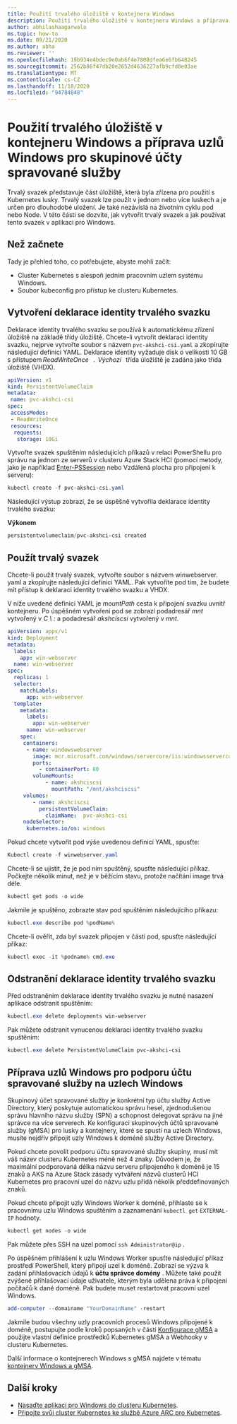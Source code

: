 ```yaml
---
title: Použití trvalého úložiště v kontejneru Windows
description: Použití trvalého úložiště v kontejneru Windows a příprava uzlů Windows pro skupinové účty spravované služby
author: abhilashaagarwala
ms.topic: how-to
ms.date: 09/21/2020
ms.author: abha
ms.reviewer: ''
ms.openlocfilehash: 19b934e4bdec9e0ab6f4e7808dfea6e6fb648245
ms.sourcegitcommit: 2562b86f47db20e2652d4636227afb9cfd0e03ae
ms.translationtype: MT
ms.contentlocale: cs-CZ
ms.lasthandoff: 11/18/2020
ms.locfileid: "94784848"
---
```

# <a name="use-persistent-storage-in-a-windows-container-and-prepare-windows-nodes-for-group-managed-service-accounts"></a>Použití trvalého úložiště v kontejneru Windows a příprava uzlů Windows pro skupinové účty spravované služby

Trvalý svazek představuje část úložiště, která byla zřízena pro použití s Kubernetes lusky. Trvalý svazek lze použít v jednom nebo více luskech a je určen pro dlouhodobé uložení. Je také nezávislá na životním cyklu pod nebo Node.  V této části se dozvíte, jak vytvořit trvalý svazek a jak používat tento svazek v aplikaci pro Windows.

## <a name="before-you-begin"></a>Než začnete

Tady je přehled toho, co potřebujete, abyste mohli začít:

* Cluster Kubernetes s alespoň jedním pracovním uzlem systému Windows.
* Soubor kubeconfig pro přístup ke clusteru Kubernetes.


## <a name="create-a-persistent-volume-claim"></a>Vytvoření deklarace identity trvalého svazku

Deklarace identity trvalého svazku se používá k automatickému zřízení úložiště na základě třídy úložiště. Chcete-li vytvořit deklaraci identity svazku, nejprve vytvořte soubor s názvem `pvc-akshci-csi.yaml` a zkopírujte následující definici YAML. Deklarace identity vyžaduje disk o velikosti 10 GB s přístupem *ReadWriteOnce*   .  *Výchozí*   třída úložiště je zadána jako třída úložiště (VHDX).  

```yaml
apiVersion: v1
kind: PersistentVolumeClaim
metadata:
 name: pvc-akshci-csi
spec:
 accessModes:
 - ReadWriteOnce
 resources:
  requests:
   storage: 10Gi
```
Vytvořte svazek spuštěním následujících příkazů v relaci PowerShellu pro správu na jednom ze serverů v clusteru Azure Stack HCI (pomocí metody, jako je například [Enter-PSSession](/powershell/module/microsoft.powershell.core/enter-pssession) nebo Vzdálená plocha pro připojení k serveru): 


```PowerShell
kubectl create -f pvc-akshci-csi.yaml 
```
Následující výstup zobrazí, že se úspěšně vytvořila deklarace identity trvalého svazku:

**Výkonem**
```PowerShell
persistentvolumeclaim/pvc-akshci-csi created
```

## <a name="use-persistent-volume"></a>Použít trvalý svazek

Chcete-li použít trvalý svazek, vytvořte soubor s názvem winwebserver. yaml a zkopírujte následující definici YAML. Pak vytvoříte pod tím, že budete mít přístup k deklaraci identity trvalého svazku a VHDX. 

V níže uvedené definici YAML je *mountPath* cesta k připojení svazku uvnitř kontejneru. Po úspěšném vytvoření pod se zobrazí podadresář *mnt* vytvořený v *C \\ :* a podadresář *akshciscsi* vytvořený v *mnt*.


```yaml
apiVersion: apps/v1 
kind: Deployment 
metadata: 
  labels: 
    app: win-webserver 
  name: win-webserver 
spec: 
  replicas: 1 
  selector: 
    matchLabels: 
      app: win-webserver 
  template: 
    metadata: 
      labels: 
        app: win-webserver 
      name: win-webserver 
    spec: 
     containers: 
      - name: windowswebserver 
        image: mcr.microsoft.com/windows/servercore/iis:windowsservercore-ltsc2019 
        ports:  
          - containerPort: 80    
        volumeMounts: 
            - name: akshciscsi 
              mountPath: "/mnt/akshciscsi" 
     volumes: 
        - name: akshciscsi 
          persistentVolumeClaim: 
            claimName:  pvc-akshci-csi 
     nodeSelector: 
      kubernetes.io/os: windows 
```

Pokud chcete vytvořit pod výše uvedenou definicí YAML, spusťte:

```PowerShell
Kubectl create -f winwebserver.yaml 
```

Chcete-li se ujistit, že je pod ním spuštěný, spusťte následující příkaz. Počkejte několik minut, než je v běžícím stavu, protože načítání image trvá déle.

```PowerShell
kubectl get pods -o wide 
```
Jakmile je spuštěno, zobrazte stav pod spuštěním následujícího příkazu: 

```PowerShell
kubectl.exe describe pod %podName% 
```

Chcete-li ověřit, zda byl svazek připojen v části pod, spusťte následující příkaz:

```PowerShell
kubectl exec -it %podname% cmd.exe 
```

## <a name="delete-a-persistent-volume-claim"></a>Odstranění deklarace identity trvalého svazku

Před odstraněním deklarace identity trvalého svazku je nutné nasazení aplikace odstranit spuštěním:

```PowerShell
kubectl.exe delete deployments win-webserver
```

Pak můžete odstranit vynucenou deklaraci identity trvalého svazku spuštěním:

```PowerShell
kubectl.exe delete PersistentVolumeClaim pvc-akshci-csi
```

## <a name="prepare-windows-nodes-for-group-managed-service-account-support-on-windows-nodes"></a>Příprava uzlů Windows pro podporu účtu spravované služby na uzlech Windows

Skupinový účet spravované služby je konkrétní typ účtu služby Active Directory, který poskytuje automatickou správu hesel, zjednodušenou správu hlavního názvu služby (SPN) a schopnost delegovat správu na jiné správce na více serverech. Ke konfiguraci skupinových účtů spravované služby (gMSA) pro lusky a kontejnery, které se spustí na uzlech Windows, musíte nejdřív připojit uzly Windows k doméně služby Active Directory.

Pokud chcete povolit podporu účtu spravované služby skupiny, musí mít váš název clusteru Kubernetes méně než 4 znaky. Důvodem je, že maximální podporovaná délka názvu serveru připojeného k doméně je 15 znaků a AKS na Azure Stack zásady vytváření názvů clusterů HCI Kubernetes pro pracovní uzel do názvu uzlu přidá několik předdefinovaných znaků.

Pokud chcete připojit uzly Windows Worker k doméně, přihlaste se k pracovnímu uzlu Windows spuštěním a zaznamenání `kubectl get` `EXTERNAL-IP` hodnoty.

```PowerShell
kubectl get nodes -o wide
``` 

Pak můžete přes SSH na uzel pomocí `ssh Administrator@ip` . 

Po úspěšném přihlášení k uzlu Windows Worker spusťte následující příkaz prostředí PowerShell, který připojí uzel k doméně. Zobrazí se výzva k zadání přihlašovacích údajů k **účtu správce domény** . Můžete také použít zvýšené přihlašovací údaje uživatele, kterým byla udělena práva k připojení počítačů k dané doméně. Pak budete muset restartovat pracovní uzel Windows.

```PowerShell
add-computer --domainame "YourDomainName" -restart
```

Jakmile budou všechny uzly pracovních procesů Windows připojené k doméně, postupujte podle kroků popsaných v části [Konfigurace gMSA](https://kubernetes.io/docs/tasks/configure-pod-container/configure-gmsa) a použijte vlastní definice prostředků Kubernetes gMSA a Webhooky v clusteru Kubernetes.

Další informace o kontejnerech Windows s gMSA najdete v tématu [kontejnery Windows a gMSA](/virtualization/windowscontainers/manage-containers/manage-serviceaccounts). 

## <a name="next-steps"></a>Další kroky
- [Nasaďte aplikaci pro Windows do clusteru Kubernetes](./deploy-windows-application.md).
- [Připojte svůj cluster Kubernetes ke službě Azure ARC pro Kubernetes](./connect-to-arc.md).
